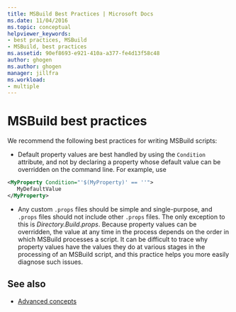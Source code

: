 ```yaml
---
title: MSBuild Best Practices | Microsoft Docs
ms.date: 11/04/2016
ms.topic: conceptual
helpviewer_keywords:
- best practices, MSBuild
- MSBuild, best practices
ms.assetid: 90ef8693-e921-410a-a377-fe4d13f58c48
author: ghogen
ms.author: ghogen
manager: jillfra
ms.workload:
- multiple
---
```

# MSBuild best practices

We recommend the following best practices for writing MSBuild scripts:

- Default property values are best handled by using the `Condition` attribute, and not by declaring a property whose default value can be overridden on the command line. For example, use

```xml
<MyProperty Condition="'$(MyProperty)' == ''">
   MyDefaultValue
</MyProperty>
```

- Any custom `.props` files should be simple and single-purpose, and `.props` files should not include other `.props` files. The only exception to this is *Directory.Build.props*. Because property values can be overridden, the value at any time in the process depends on the order in which MSBuild processes a script. It can be difficult to trace why property values have the values they do at various stages in the processing of an MSBuild script, and this practice helps you more easily diagnose such issues.

## See also

- [Advanced concepts](../msbuild/msbuild-advanced-concepts.md)
